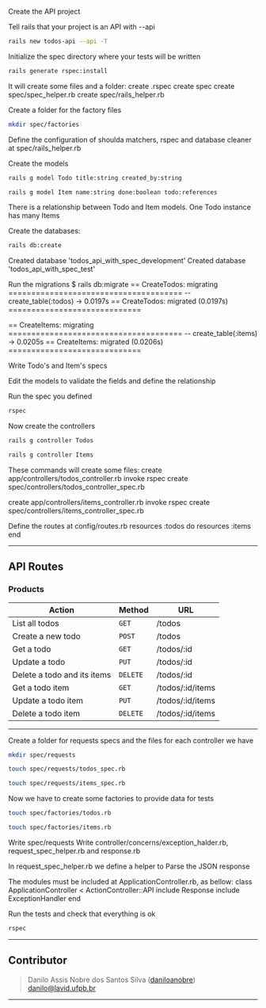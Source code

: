 Create the API project

Tell rails that your project is an API with --api
```sh
rails new todos-api --api -T
```

Initialize the spec directory where your tests will be written

```sh
rails generate rspec:install
```

It will create some files and a folder:
create  .rspec
create  spec
create  spec/spec_helper.rb
create  spec/rails_helper.rb

Create a folder for the factory files
```sh
mkdir spec/factories
```

Define the configuration of shoulda matchers, rspec and database cleaner at spec/rails_helper.rb

Create the models
```sh
rails g model Todo title:string created_by:string
```
```sh
rails g model Item name:string done:boolean todo:references
```

There is a relationship between Todo and Item models. One Todo instance has many Items

Create the databases:
```sh
rails db:create
```

Created database 'todos_api_with_spec_development'
Created database 'todos_api_with_spec_test'

Run the migrations
$ rails db:migrate
== <timestamps1> CreateTodos: migrating ======================================
-- create_table(:todos)
   -> 0.0197s
== <timestamps1> CreateTodos: migrated (0.0197s) =============================

== <timestamps2> CreateItems: migrating ======================================
-- create_table(:items)
   -> 0.0205s
== <timestamps2> CreateItems: migrated (0.0206s) =============================

Write Todo's and Item's specs

Edit the models to validate the fields and define the relationship

Run the spec you defined
```sh
rspec
```

Now create the controllers
```sh
rails g controller Todos
```

```sh
rails g controller Items
```

These commands will create some files:
create  app/controllers/todos_controller.rb
invoke  rspec
create    spec/controllers/todos_controller_spec.rb

create  app/controllers/items_controller.rb
invoke  rspec
create    spec/controllers/items_controller_spec.rb

Define the routes at config/routes.rb
resources :todos do
  resources :items
end

---

## API Routes ##

### Products ###
|   Action                                 | Method    | URL                                               
| -----------------------------------------|-----------|----------------------------------------------------- 
|   List all todos                         |  `GET`    | /todos
|   Create a new todo                      |  `POST`   | /todos
|   Get a todo                  					 |  `GET`    | /todos/:id
|   Update a todo                          |  `PUT`    | /todos/:id
|   Delete a todo and its items            |  `DELETE` | /todos/:id
|   Get a todo item              					 |  `GET`    | /todos/:id/items
|   Update a todo item                     |  `PUT`    | /todos/:id/items
|   Delete a todo item                     |  `DELETE` | /todos/:id/items

---

Create a folder for requests specs and the files for each controller we have
```sh
mkdir spec/requests
```

```sh
touch spec/requests/todos_spec.rb
```
```sh
touch spec/requests/items_spec.rb
```

Now we have to create some factories to provide data for tests
```sh
touch spec/factories/todos.rb
```
```sh
touch spec/factories/items.rb
```

Write spec/requests
Write controller/concerns/exception_halder.rb, request_spec_helper.rb and response.rb

In request_spec_helper.rb we define a helper to Parse the JSON response

The modules must be included at ApplicationController.rb, as bellow:
class ApplicationController < ActionController::API
  include Response
  include ExceptionHandler
end


Run the tests and check that everything is ok

```sh
rspec
```

---

## Contributor

> Danilo Assis Nobre dos Santos Silva ([daniloanobre](https://github.com/daniloanobre)) danilo@lavid.ufpb.br

---